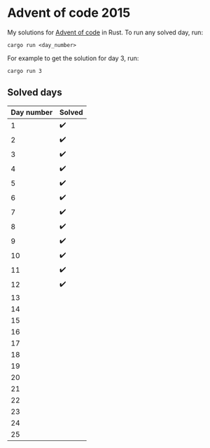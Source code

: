 # Advent of code 2015

My solutions for [Advent of code](https://adventofcode.com/2015) in Rust. To
run any solved day, run:

```shell
cargo run <day_number>
```

For example to get the solution for day 3, run:

```shell
cargo run 3
```

## Solved days

| Day number  | Solved             |
| ----------- | ------------------ |
| 1           | :heavy_check_mark: |
| 2           | :heavy_check_mark: |
| 3           | :heavy_check_mark: |
| 4           | :heavy_check_mark: |
| 5           | :heavy_check_mark: |
| 6           | :heavy_check_mark: |
| 7           | :heavy_check_mark: |
| 8           | :heavy_check_mark: |
| 9           | :heavy_check_mark: |
| 10          | :heavy_check_mark: |
| 11          | :heavy_check_mark: |
| 12          | :heavy_check_mark: |
| 13          |                    |
| 14          |                    |
| 15          |                    |
| 16          |                    |
| 17          |                    |
| 18          |                    |
| 19          |                    |
| 20          |                    |
| 21          |                    |
| 22          |                    |
| 23          |                    |
| 24          |                    |
| 25          |                    |
